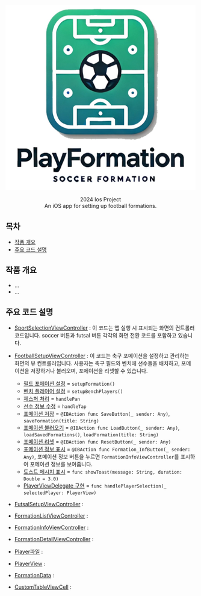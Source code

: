 
![Project Logo](https://github.com/cmgjn1881/PlayFormation/blob/main/images/playformationIcon.jpeg?raw=true)

<div align="center">
2024 Ios Project<br>
An iOS app for setting up football formations.<br>
</div>

## 목차
 - [작품 개요](#작품-개요)
 - [주요 코드 설명](#주요-코드-설명)

## 작품 개요
* ...
* ...

## 주요 코드 설명
* [SportSelectionViewController](https://github.com/cmgjn1881/PlayFormation/blob/main/PlayFormation/SportSelectionViewController.swift) : 이 코드는 앱 실행 시 표시되는 화면의 컨트롤러 코드입니다. soccer 버튼과 futsal 버튼 각각의 화면 전환 코드를 포함하고 있습니다.
* [FootballSetupViewController](https://github.com/cmgjn1881/PlayFormation/blob/main/PlayFormation/FootballSetupViewController.swift) : 이 코드는 축구 포메이션을 설정하고 관리하는 화면의 뷰 컨트롤러입니다. 사용자는 축구 필드와 벤치에 선수들을 배치하고, 포메이션을 저장하거나 불러오며, 포메이션을 리셋할 수 있습니다.
   - [필드 포메이션 설정](https://github.com/cmgjn1881/PlayFormation/blob/main/PlayFormation/FootballSetupViewController.swift#L37) = `setupFormation()`
   - [벤치 플레이어 설정](https://github.com/cmgjn1881/PlayFormation/blob/main/PlayFormation/FootballSetupViewController.swift#L83) = `setupBenchPlayers()`
   - [제스처 처리](https://github.com/cmgjn1881/PlayFormation/blob/main/PlayFormation/FootballSetupViewController.swift#L117) = `handlePan`
   - [선수 정보 수정](https://github.com/cmgjn1881/PlayFormation/blob/main/PlayFormation/FootballSetupViewController.swift#L151) = `handleTap`
   - [포메이션 저장](https://github.com/cmgjn1881/PlayFormation/blob/main/PlayFormation/FootballSetupViewController.swift#L185) = `@IBAction func SaveButton(_ sender: Any)`, `saveFormation(title: String)`
   - [포메이션 불러오기](https://github.com/cmgjn1881/PlayFormation/blob/main/PlayFormation/FootballSetupViewController.swift#L224) = `@IBAction func LoadButton(_ sender: Any)`, `loadSavedFormations()`, `loadFormation(title: String)`
   - [포메이션 리셋](https://github.com/cmgjn1881/PlayFormation/blob/main/PlayFormation/FootballSetupViewController.swift#L307) = `@IBAction func ResetButton(_ sender: Any)`
   - [포메이션 정보 표시](https://github.com/cmgjn1881/PlayFormation/blob/main/PlayFormation/FootballSetupViewController.swift#L323) = `@IBAction func Formation_InfButton(_ sender: Any)`, 포메이션 정보 버튼을 누르면 `FormationInfoViewController`를 표시하여 포메이션 정보를 보여줍니다.
   - [토스트 메시지 표시](https://github.com/cmgjn1881/PlayFormation/blob/main/PlayFormation/FootballSetupViewController.swift#L341) = `func showToast(message: String, duration: Double = 3.0)`
   - [PlayerViewDelegate 구현](https://github.com/cmgjn1881/PlayFormation/blob/main/PlayFormation/FootballSetupViewController.swift#L361) = `func handlePlayerSelection(_ selectedPlayer: PlayerView)`
 
* [FutsalSetupViewController](https://github.com/cmgjn1881/PlayFormation/blob/main/PlayFormation/FutsalSetupViewController.swift) :
* [FormationListViewController](https://github.com/cmgjn1881/PlayFormation/blob/main/PlayFormation/FormationListViewController.swift) :
* [FormationInfoViewController](https://github.com/cmgjn1881/PlayFormation/blob/main/PlayFormation/FormationInfoViewController.swift) :
* [FormationDetailViewController](https://github.com/cmgjn1881/PlayFormation/blob/main/PlayFormation/FormationDetailViewController.swift) :
* [Player파일](https://github.com/cmgjn1881/PlayFormation/blob/main/PlayFormation/Player.swift) :
* [PlayerView](https://github.com/cmgjn1881/PlayFormation/blob/main/PlayFormation/PlayerView.swift) :
* [FormationData](https://github.com/cmgjn1881/PlayFormation/blob/main/PlayFormation/FormationData.swift) :
* [CustomTableViewCell](https://github.com/cmgjn1881/PlayFormation/blob/main/PlayFormation/CustomTableViewCell.swift) : 

  

